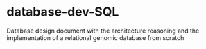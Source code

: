 # database-dev-SQL
Database design document with the architecture reasoning and the implementation of a relational genomic database from scratch
